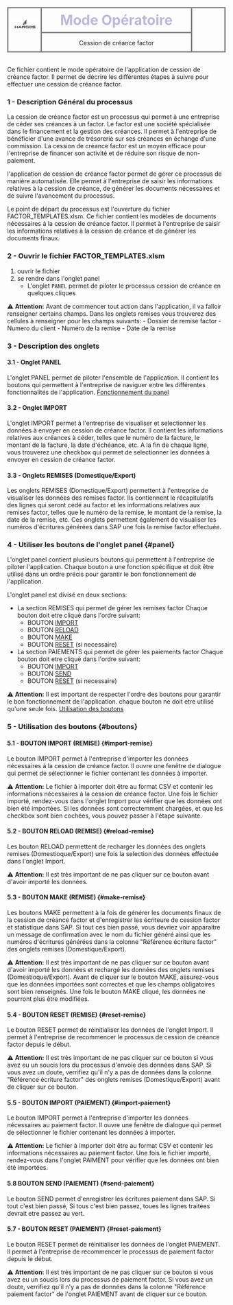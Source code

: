 <div alt="header" style="display: flex; justify-content: center; flex-direction: row; width: 100%; border: solid grey; height: 100px;">
    <div alt="logo" style="width: 15%; height: 50px; align-items: center; border-right: solid grey; height: 100px;">
        <img src="./src/public/images/logo-d.png" style="padding-top: 1.5rem; text-align: justify; max-width: 100%; max-height: 100%; object-fit: contain; object-position: center; object-fit: fill;">
    </div>
    <div alt="title" style="width: 70%; height: 50px; display: flex; align-items: center; flex-direction: column">
        <p style="color:#b9b9dc; font-size: 2rem; margin-bottom: 0rem; margin-top: 0.5rem; padding-bottom: 0.5rem; font-weight: bold; width: 100%; text-align: center; border-bottom: solid grey;">Mode Opératoire</p>
        <p style="">Cession de créance factor</p>
    </div>
    <div alt="end" style="width: 15%; border-left: solid grey; height: 100px;"></div>
</div>
<br>

Ce fichier contient le mode opératoire de l'application de cession de créance factor. Il permet de décrire les différentes étapes à suivre pour effectuer une cession de créance factor.

### 1 - Description Général du processus

La cession de créance factor est un processus qui permet à une entreprise de céder ses créances à un factor. Le factor est une société spécialisée dans le financement et la gestion des créances. Il permet à l'entreprise de bénéficier d'une avance de trésorerie sur ses créances en échange d'une commission. La cession de créance factor est un moyen efficace pour l'entreprise de financer son activité et de réduire son risque de non-paiement.

l'application de cession de créance factor permet de gérer ce processus de manière automatisée. Elle permet à l'entreprise de saisir les informations relatives à la cession de créance, de générer les documents nécessaires et de suivre l'avancement du processus.

Le point de départ du processus est l'ouverture du fichier FACTOR_TEMPLATES.xlsm. Ce fichier contient les modèles de documents nécessaires à la cession de créance factor. Il permet à l'entreprise de saisir les informations relatives à la cession de créance et de générer les documents finaux.

### 2 - Ouvrir le fichier FACTOR_TEMPLATES.xlsm

1. ouvrir le fichier
2. se rendre dans l'onglet panel
    - L'onglet `PANEL` permet de piloter le processus cession de créance en quelques cliques

:warning: **Attention:** Avant de commencer tout action dans l'application, il va falloir renseigner certains champs.
Dans les onglets remises vous trouverez des cellules à renseigner pour les champs suivants:
    - Dossier de remise factor
    - Numero du client
    - Numéro de la remise
    - Date de la remise

### 3 - Description des onglets

#### 3.1 - Onglet PANEL

L'onglet PANEL permet de piloter l'ensemble de l'application. Il contient les boutons qui permettent à l'entreprise de naviguer entre les différentes fonctionnalités de l'application.
[Fonctionnement du panel](#panel)

#### 3.2 - Onglet IMPORT

L'onglet IMPORT permet à l'entreprise de visualiser et selectionner les données à envoyer en cession de créance factor. Il contient les informations relatives aux créances à céder, telles que le numéro de la facture, le montant de la facture, la date d'échéance, etc. A la fin de chaque ligne, vous trouverez une checkbox qui permet de selectionner les données à envoyer en cession de créance factor.

#### 3.3 - Onglets REMISES (Domestique/Export)

Les onglets REMISES (Domestique/Export) permettent à l'entreprise de visualiser les données des remises factor. Ils contiennent le récapitulatifs des lignes qui seront cédé au factor et les informations relatives aux remises factor, telles que le numéro de la remise, le montant de la remise, la date de la remise, etc. Ces onglets permettent également de visualiser les numéros d'écritures générées dans SAP une fois la remise factor effectuée.

### 4 - Utiliser les boutons de l'onglet panel {#panel}

L'onglet panel contient plusieurs boutons qui permettent à l'entreprise de piloter l'application. Chaque bouton a une fonction spécifique et doit être utilisé dans un ordre précis pour garantir le bon fonctionnement de l'application.

L'onglet panel est divisé en deux sections:

- La section REMISES qui permet de gérer les remises factor
    Chaque bouton doit etre cliqué dans l'ordre suivant:
    - BOUTON [IMPORT](#import-remise)
    - BOUTON [RELOAD](#reload-remise)
    - BOUTON [MAKE](#make-remise)
    - BOUTON [RESET](#reset-remise) (si necessaire)
- La section PAIEMENTS qui permet de gérer les paiements factor
    Chaque bouton doit etre cliqué dans l'ordre suivant:
    - BOUTON [IMPORT](#import-paiement)
    - BOUTON [SEND](#send-paiement)
    - BOUTON [RESET](#reset-paiement) (si necessaire)

:warning: **Attention:** Il est important de respecter l'ordre des boutons pour garantir le bon fonctionnement de l'application. chaque bouton ne doit etre utilisé qu'une seule fois.
[Utilisation des boutons](#boutons)

### 5 - Utilisation des boutons {#boutons}

#### 5.1 - BOUTON IMPORT (REMISE) {#import-remise}

Le bouton IMPORT permet à l'entreprise d'importer les données nécessaires à la cession de créance factor. Il ouvre une fenêtre de dialogue qui permet de sélectionner le fichier contenant les données à importer.

:warning: **Attention:** Le fichier à importer doit être au format CSV et contenir les informations nécessaires à la cession de créance factor.
Une fois le fichier importé, rendez-vous dans l'onglet Import pour vérifier que les données ont bien été importées.
Si les données sont correctemment chargées, et que les checkbox sont bien cochées, vous pouvez passer à l'étape suivante.

#### 5.2 - BOUTON RELOAD (REMISE) {#reload-remise}

Les bouton RELOAD permettent de recharger les données des onglets remises (Domestioque/Export) une fois la selection des données effectuée dans l'onglet Import.

:warning: **Attention:** Il est très important de ne pas cliquer sur ce bouton avant d'avoir importé les données.

#### 5.3 - BOUTON MAKE (REMISE) {#make-remise}

Les boutons MAKE permettent à la fois de générer les documents finaux de la cession de créance factor et d'enregistrer les écriteure de cession factor et statistique dans SAP. Si tout ces bien passé, vous devriez voir apparaitre un message de confirmation avec le nom du fichier généré ainsi que les numéros d'écritures générées dans la colonne "Référence écriture factor" des onglets remises (Domestique/Export).

:warning: **Attention:** Il est très important de ne pas cliquer sur ce bouton avant d'avoir importé les données et rechargé les données des onglets remises (Domestioque/Export).
Avant de cliquer sur le bouton MAKE, assurez-vous que les données importées sont correctes et que les champs obligatoires sont bien renseignés. Une fois le bouton MAKE cliqué, les données ne pourront plus être modifiées.

#### 5.4 - BOUTON RESET (REMISE) {#reset-remise}

Le bouton RESET permet de réinitialiser les données de l'onglet Import. Il permet à l'entreprise de recommencer le processus de cession de créance factor depuis le début.

:warning: **Attention:** Il est très important de ne pas cliquer sur ce bouton si vous avez eu un soucis lors du processus d'envoie des données dans SAP. Si vous avez un doute, verrifiez qu'il n'y a pas de données dans la colonne "Référence écriture factor" des onglets remises (Domestique/Export) avant de cliquer sur ce bouton.

#### 5.5 - BOUTON IMPORT (PAIEMENT) {#import-paiement}

Le bouton IMPORT permet à l'entreprise d'importer les données nécessaires au paiement factor. Il ouvre une fenêtre de dialogue qui permet de sélectionner le fichier contenant les données à importer.

:warning: **Attention:** Le fichier à importer doit être au format CSV et contenir les informations nécessaires au paiement factor. Une fois le fichier importé, rendez-vous dans l'onglet PAIMENT pour vérifier que les données ont bien été importées.

#### 5.8 BOUTON SEND (PAIEMENT) {#send-paiement}

Le bouton SEND permet d'enregistrer les écritures paiement dans SAP. Si tout c'est bien passé, Si tous c'est bien passez, toues les lignes traitées devrait etre passez au vert.

#### 5.7 - BOUTON RESET (PAIEMENT) {#reset-paiement}

Le bouton RESET permet de réinitialiser les données de l'onglet PAIEMENT. Il permet à l'entreprise de recommencer le processus de paiement factor depuis le début.

:warning: **Attention:** Il est très important de ne pas cliquer sur ce bouton si vous avez eu un soucis lors du processus de paiement factor. Si vous avez un doute, verrifiez qu'il n'y a pas de données dans la colonne "Référence paiement factor" de l'onglet PAIEMENT avant de cliquer sur ce bouton.
